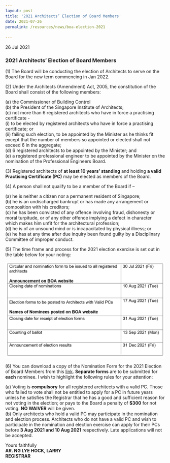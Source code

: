 ```yaml
---
layout: post
title: '2021 Architects’ Election of Board Members'
date: 2021-07-26
permalink: /resources/news/boa-election-2021

---
```


26 Jul 2021

### **2021 Architects’ Election of Board Members**

(1) The Board will be conducting the election of Architects to serve on the Board for the new term commencing in Jan 2022.

(2) Under the Architects (Amendment) Act, 2005, the constitution of the Board shall consist of the following members: <br/>

(a) the Commissioner of Building Control <br/> 
(b) the President of the Singapore Institute of Architects; <br/>
(c) not more than 6 registered architects who have in force a practising certificate - <br/>
(i) to be elected by registered architects who have in force a practising certificate; or <br/>
(ii) failing such election, to be appointed by the Minister as he thinks fit except that the number of members so appointed or elected shall not exceed 6 in the aggregate; <br/>
(d) 6 registered architects to be appointed by the Minister; and <br/> 
(e) a registered professional engineer to be appointed by the Minister on the nomination of the Professional Engineers Board. 

(3) Registered architects of **at least 10 years’ standing** and holding **a valid Practising Certificate (PC)** may be elected as members of the Board.

(4) A person shall not qualify to be a member of the Board if – <br/>

(a) he is neither a citizen nor a permanent resident of Singapore; <br/>
(b) he is an undischarged bankrupt or has made any arrangement or composition with his creditors; <br/>
(c) he has been convicted of any offence involving fraud, dishonesty or 	moral turpitude, or of any other offence implying a defect in character which makes him unfit for the architectural profession; <br/>
(d) he is of an unsound mind or is incapacitated by physical illness; or <br/>
(e) he has at any time after due inquiry been found guilty by a Disciplinary Committee of improper conduct.

(5) The time frame and process for the 2021 election exercise is set out in the table below for your noting:

![Election Timeline Table](/images/Timeline_Table.jpg)

(6) You can download a copy of the Nomination Form for the 2021 Election of Board Members from this [link]({{site.baseurl}}/files/Nomination_Form_BOA_Election_2021.pdf). **Separate forms** are to be submitted for **each** nominee. I wish to highlight the following rules for your attention: <br/>

(a) Voting is **compulsory** for all registered architects with a valid PC. Those who failed to vote shall not be entitled to apply for a PC in future years unless he satisfies the Registrar that he has a good and sufficient reason for not voting in the election; or pays to the Board a penalty of **$300** for not voting. **NO WAIVER** will be given. <br/>
(b) Only architects who hold a valid PC may participate in the nomination and election process. Architects who do not have a valid PC and wish to participate in the nomination and election exercise can apply for their PCs before **3 Aug 2021 and 10 Aug 2021** respectively.  Late applications will not be accepted. 

Yours faithfully<br/>
**AR. NG LYE HOCK, LARRY**<br/>
**REGISTRAR**


